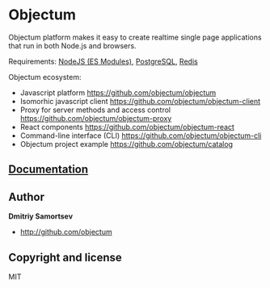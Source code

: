 # Objectum
Objectum platform makes it easy to create realtime single page applications that run in both Node.js and browsers.
 
Requirements: [NodeJS (ES Modules)](https://nodejs.org), [PostgreSQL](https://www.postgresql.org/download/), [Redis](https://redis.io/)

Objectum ecosystem:
* Javascript platform https://github.com/objectum/objectum  
* Isomorhic javascript client https://github.com/objectum/objectum-client  
* Proxy for server methods and access control https://github.com/objectum/objectum-proxy  
* React components https://github.com/objectum/objectum-react  
* Command-line interface (CLI) https://github.com/objectum/objectum-cli  
* Objectum project example https://github.com/objectum/catalog 

## [Documentation](https://objectum.org/objectum) 

## Author

**Dmitriy Samortsev**

+ http://github.com/objectum


## Copyright and license

MIT
